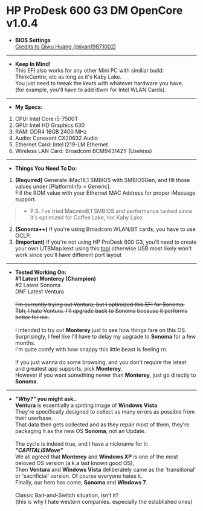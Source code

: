 <h1><b>HP ProDesk 600 G3 DM OpenCore v1.0.4</b></h1>

- <b>BIOS Settings</b> <br>
<a href="https://github.com/ivan19871002/HP-ProDeks-680-G3-MT-Hackintosh/blob/main/HP%20EliteDesk%20800%20G4%20Mini%20BIOS%20Configuration.pdf">Credits to Qiwu Huang (@ivan19871002)</a>

---
- <b>Keep In Mind!</b><br>
This EFI also works for any other Mini PC with similiar build: ThinkCentre, etc as long as it's Kaby Lake.<br>
You just need to tweak the kexts with whatever hardware you have. <br>
(for example, you'll have to add itlwm for Intel WLAN Cards).<br>

---
- <b>My Specs:</b><br>
1. CPU: Intel Core i5-7500T<br>
2. GPU: Intel HD Graphics 630<br>
3. RAM: DDR4 16GB 2400 MHz<br>
4. Audio: Conexant CX20632 Audio<br>
5. Ethernet Card: Intel I219-LM Ethernet<br>
6. Wireless LAN Card: Broadcom BCM943142Y (Useless)

---
- <b>Things You Need To Do:</b><br>
1. <b>(Required)</b> Generate iMac18,1 SMBIOS with SMBIOSGen, and fill those values under [PlatformInfo > Generic].<br>Fill the ROM value with your Ethernet MAC Address for proper iMessage support.<br>
> - P.S. I've tried Macmini8,1 SMBIOS and performance tanked since it's optimized for Coffee Lake, not Kaby Lake.<br>
2. <b>(Sonoma++)</b> If you're using Broadcom WLAN/BT cards, you have to use OCLP.<br>
3. <b>(Important)</b> If you're not using HP ProDesk 600 G3, you'll need to create your own UTBMap.kext using this <a href="https://github.com/USBToolBox/tool">tool</a> 
otherwise USB most likely won't work since you'll have different port layout

---
- <b>Tested Working On:</b><br>
__#1   Latest Monterey (Champion)__ <br>
  #2   Latest Sonoma <br>
  DNF Latest Ventura <br><br>
~~I'm currently trying out Ventura, but I optimized this EFI for Sonoma.<br>
Tbh, I hate Ventura. I'll upgrade back to Sonoma because it performs better for me.~~ <br><br>
I intended to try out __Monterey__ just to see how things fare on this OS.<br>
Surprisingly, I feel like I'll have to delay my upgrade to __Sonoma__ for a few months.<br>
I'm quite comfy with how snappy this little beast is feeling rn. <br><br>
If you just wanna do some browsing, and you don't require the latest and greatest app supports, pick __Monterey__.<br>
However if you want something newer than __Monterey__, just go directly to __Sonoma__. <br>

---
- ___"Why?"_ you might ask..__ <br>
__Ventura__ is essentially a spitting image of __Windows Vista__.<br>
They're specifically designed to collect as many errors as possible from their userbase.<br>
That data then gets collected and as they repair most of them, they're packaging it as the new OS __Sonoma__, not an Update.<br><br>
The cycle is indeed true, and I have a nickname for it: ___"CAPITALISMove"___<br>
We all agreed that __Monterey__ and __Windows XP__ is one of the most beloved OS version (a.k.a last known good OS),<br>
Then __Ventura__ and __Windows Vista__ deliberately came as the 'transitional' or 'sacrificial' version. Of course everyone hates it.<br>
Finally, our hero has come, __Sonoma__ and __Windows 7__.<br><br>
Classic Bait-and-Switch situation, isn't it?<br>
(this is why I hate western companies. especially the established ones)




